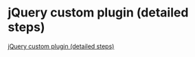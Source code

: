 # jQuery custom plugin (detailed steps)
[jQuery custom plugin (detailed steps)](https://aiwithcloud.com/2022/09/19/jquery_custom_plugin_detailed_steps/)